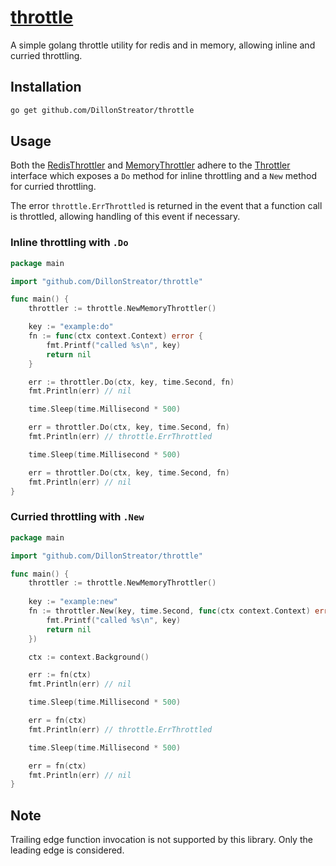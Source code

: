 # [throttle](https://github.com/DillonStreator/throttle)

A simple golang throttle utility for redis and in memory, allowing inline and curried throttling.

## Installation

```sh
go get github.com/DillonStreator/throttle
```

## Usage

Both the [RedisThrottler](./redis.go) and [MemoryThrottler](./memory.go) adhere to the [Throttler](./throttler.go) interface which exposes a `Do` method for inline throttling and a `New` method for curried throttling.

The error `throttle.ErrThrottled` is returned in the event that a function call is throttled, allowing handling of this event if necessary.

### Inline throttling with `.Do`

```go
package main

import "github.com/DillonStreator/throttle"

func main() {
    throttler := throttle.NewMemoryThrottler()

    key := "example:do"
	fn := func(ctx context.Context) error {
		fmt.Printf("called %s\n", key)
		return nil
	}

    err := throttler.Do(ctx, key, time.Second, fn)
    fmt.Println(err) // nil

    time.Sleep(time.Millisecond * 500)

    err = throttler.Do(ctx, key, time.Second, fn)
    fmt.Println(err) // throttle.ErrThrottled

    time.Sleep(time.Millisecond * 500)

    err = throttler.Do(ctx, key, time.Second, fn)
    fmt.Println(err) // nil
}
```

### Curried throttling with `.New`

```go
package main

import "github.com/DillonStreator/throttle"

func main() {
    throttler := throttle.NewMemoryThrottler()
    
	key := "example:new"
	fn := throttler.New(key, time.Second, func(ctx context.Context) error {
		fmt.Printf("called %s\n", key)
		return nil
	})

	ctx := context.Background()

	err := fn(ctx)
	fmt.Println(err) // nil

	time.Sleep(time.Millisecond * 500)

	err = fn(ctx)
	fmt.Println(err) // throttle.ErrThrottled

	time.Sleep(time.Millisecond * 500)

	err = fn(ctx)
	fmt.Println(err) // nil
}
```

## Note

Trailing edge function invocation is not supported by this library. Only the leading edge is considered.
